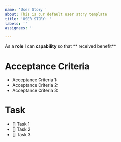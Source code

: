 ```yaml
---
name: 'User Story '
about: This is our default user story template
title: 'USER STORY: '
labels: ''
assignees: ''

---
```


As a **role** I can **capability** so that ** received benefit**

# Acceptance Criteria
* Acceptance Criteria 1:
* Acceptance Criteria 2:
* Acceptance Criteria 3:

# Task
- [] Task 1
- [] Task 2 
- [] Task 3
